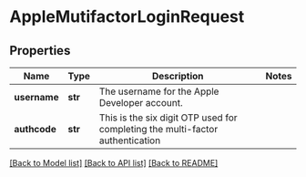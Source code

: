 # AppleMutifactorLoginRequest

## Properties
Name | Type | Description | Notes
------------ | ------------- | ------------- | -------------
**username** | **str** | The username for the Apple Developer account. | 
**authcode** | **str** | This is the six digit OTP used for completing the multi-factor authentication | 

[[Back to Model list]](../README.md#documentation-for-models) [[Back to API list]](../README.md#documentation-for-api-endpoints) [[Back to README]](../README.md)

